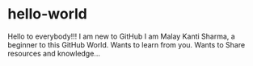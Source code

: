 # hello-world
Hello to everybody!!! I am new to GitHub
I am Malay Kanti Sharma, a beginner to this GitHub World. Wants to learn from you.
Wants to Share resources and knowledge...
